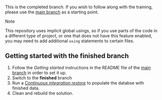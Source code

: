 This is the completed branch. If you wish to follow along with the training, please use the [main branch](https://github.com/Kentico/xperience-by-kentico-quickguides) as a starting point.

> [!NOTE]
> This repository uses implicit global usings, so if you use parts of the code in a different type of project, or one that does not have this feature enabled, you may need to add additional `using` statements to certain files.

## Getting started with the finished branch
1. Follow the *Getting started* instructions in the README file of the [main branch](https://github.com/Kentico/xperience-by-kentico-quickguides) in order to set it up. 
1. Switch to the **finished** branch 
1. Run a [*Continuous integration restore*](https://docs.xperience.io/xp/developers-and-admins/ci-cd/continuous-integration#ContinuousIntegration-Restorerepositoryfilestothedatabase) to populate the databse with finished data.
1. Clean and rebuild the solution.